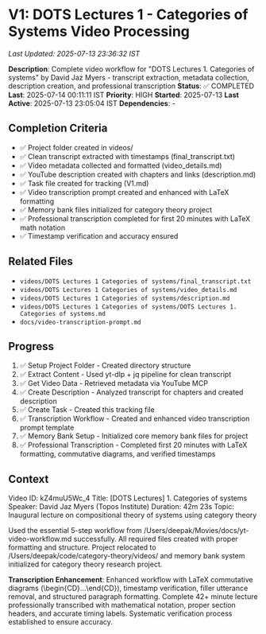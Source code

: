 # V1: DOTS Lectures 1 - Categories of Systems Video Processing
*Last Updated: 2025-07-13 23:36:32 IST*

**Description**: Complete video workflow for "DOTS Lectures 1. Categories of systems" by David Jaz Myers - transcript extraction, metadata collection, description creation, and professional transcription
**Status**: ✅ COMPLETED **Last**: 2025-07-14 00:11:11 IST
**Priority**: HIGH
**Started**: 2025-07-13
**Last Active**: 2025-07-13 23:05:04 IST
**Dependencies**: -

## Completion Criteria
- ✅ Project folder created in videos/
- ✅ Clean transcript extracted with timestamps (final_transcript.txt)
- ✅ Video metadata collected and formatted (video_details.md)
- ✅ YouTube description created with chapters and links (description.md)
- ✅ Task file created for tracking (V1.md)
- ✅ Video transcription prompt created and enhanced with LaTeX formatting
- ✅ Memory bank files initialized for category theory project
- ✅ Professional transcription completed for first 20 minutes with LaTeX math notation
- ✅ Timestamp verification and accuracy ensured

## Related Files
- `videos/DOTS Lectures 1 Categories of systems/final_transcript.txt`
- `videos/DOTS Lectures 1 Categories of systems/video_details.md`
- `videos/DOTS Lectures 1 Categories of systems/description.md`
- `videos/DOTS Lectures 1 Categories of systems/DOTS Lectures 1. Categories of systems.md`
- `docs/video-transcription-prompt.md`

## Progress
1. ✅ Setup Project Folder - Created directory structure
2. ✅ Extract Content - Used yt-dlp + jq pipeline for clean transcript
3. ✅ Get Video Data - Retrieved metadata via YouTube MCP
4. ✅ Create Description - Analyzed transcript for chapters and created description
5. ✅ Create Task - Created this tracking file
6. ✅ Transcription Workflow - Created and enhanced video transcription prompt template
7. ✅ Memory Bank Setup - Initialized core memory bank files for project
8. ✅ Professional Transcription - Completed first 20 minutes with LaTeX formatting, commutative diagrams, and verified timestamps

## Context
Video ID: kZ4muU5Wc_4
Title: [DOTS Lectures] 1. Categories of systems
Speaker: David Jaz Myers (Topos Institute)
Duration: 42m 23s
Topic: Inaugural lecture on compositional theory of systems using category theory

Used the essential 5-step workflow from /Users/deepak/Movies/docs/yt-video-workflow.md successfully. All required files created with proper formatting and structure. Project relocated to /Users/deepak/code/category-theory/videos/ and memory bank system initialized for category theory research project.

**Transcription Enhancement**: Enhanced workflow with LaTeX commutative diagrams (\begin{CD}...\end{CD}), timestamp verification, filler utterance removal, and structured paragraph formatting. Complete 42+ minute lecture professionally transcribed with mathematical notation, proper section headers, and accurate timing labels. Systematic verification process established to ensure accuracy.

